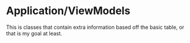 ﻿# Application/ViewModels

This is classes that contain extra information based off the basic table, or that is my goal at least.
